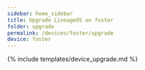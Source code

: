 ```yaml
---
sidebar: home_sidebar
title: Upgrade LineageOS on foster
folder: upgrade
permalink: /devices/foster/upgrade
device: foster
---
```

{% include templates/device_upgrade.md %}
